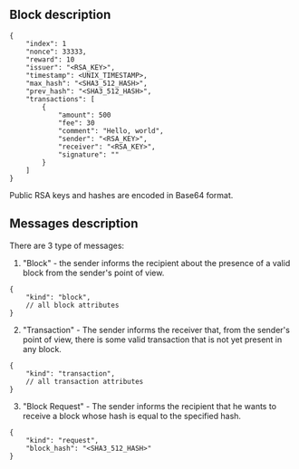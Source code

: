 ## Block description

```
{
    "index": 1
    "nonce": 33333,
    "reward": 10
    "issuer": "<RSA_KEY>",
    "timestamp": <UNIX_TIMESTAMP>,
    "max_hash": "<SHA3_512_HASH>",
    "prev_hash": "<SHA3_512_HASH>",
    "transactions": [
        {
            "amount": 500
            "fee": 30
            "comment": "Hello, world",
            "sender": "<RSA_KEY>",
            "receiver": "<RSA_KEY>",
            "signature": ""
        }
    ]
}

```

Public RSA keys and hashes are encoded in Base64 format. 

## Messages description

There are 3 type of messages:
1. "Block" - the sender informs the recipient about the presence of a valid block from the sender's point of view.
```
{
    "kind": "block",
    // all block attributes 
}
```
2. "Transaction" - The sender informs the receiver that, from the sender's point of view, there is some valid transaction that is not yet present in any block.

```
{
    "kind": "transaction",
    // all transaction attributes 
}
```

3. "Block Request" - The sender informs the recipient that he wants to receive a block whose hash is equal to the specified hash.
```
{
    "kind": "request",
    "block_hash": "<SHA3_512_HASH>"
}
```